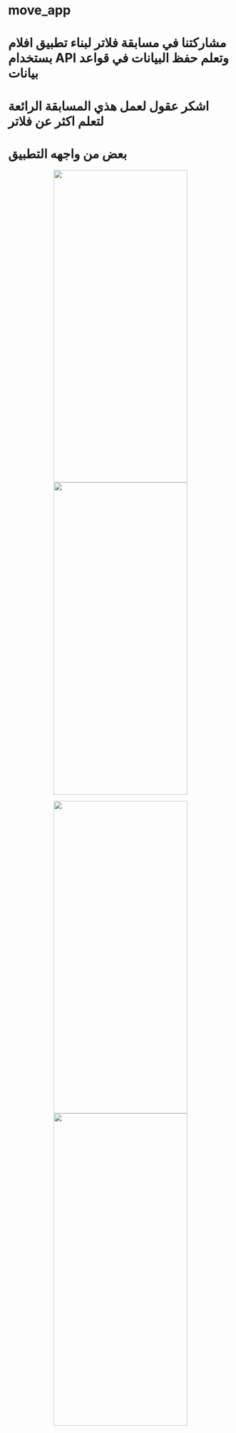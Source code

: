# move_app
 
 
# مشاركتنا في مسابقة فلاتر لبناء تطبيق افلام بستخدام API وتعلم حفظ البيانات في قواعد بيانات 
# اشكر عقول لعمل هذي المسابقة الرائعة لتعلم اكثر عن فلاتر 
# بعض من واجهه التطبيق
<p align="center">
  <img src="https://user-images.githubusercontent.com/109889616/209463589-34a00fa8-ba9a-4d1e-9724-77fced26db8d.png" width="300" height="700" />   <img src="https://user-images.githubusercontent.com/109889616/209463885-878631ab-b725-4cbf-b252-9acc18397b91.png" width="300" height="700" />
</p>

<p align="center">
  <img src="https://user-images.githubusercontent.com/109889616/209463890-46a58b50-3cbd-4ff1-8373-934aef128593.png" width="300" height="700" />   <img src="https://user-images.githubusercontent.com/109889616/209463889-e9497fd1-6335-4585-a1bb-dc2584632a18.png" width="300" height="700" />
</p>
